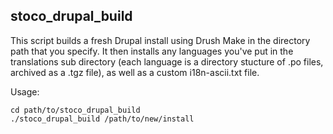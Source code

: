## stoco_drupal_build

This script builds a fresh Drupal install using Drush Make in the directory path that you specify. It then installs any languages you've put in the translations sub directory (each language is a directory stucture of .po files, archived as a .tgz file), as well as a custom i18n-ascii.txt file.

Usage:

    cd path/to/stoco_drupal_build
    ./stoco_drupal_build /path/to/new/install
